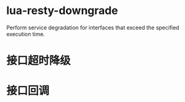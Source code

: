 # lua-resty-downgrade
Perform service degradation for interfaces that exceed the specified execution time.

# 接口超时降级


# 接口回调